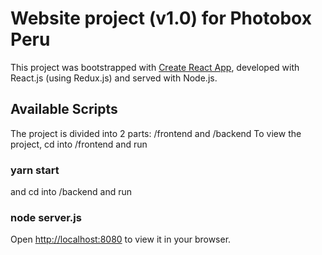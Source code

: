 # Website project (v1.0) for Photobox Peru 

This project was bootstrapped with [Create React App](https://github.com/facebook/create-react-app), developed with React.js (using Redux.js) and served with Node.js.

## Available Scripts
The project is divided into 2 parts: /frontend and /backend
To view the project, cd into /frontend and run 
### yarn start
and cd into /backend and run 
### node server.js

Open [http://localhost:8080](http://localhost:8080) to view it in your browser.
